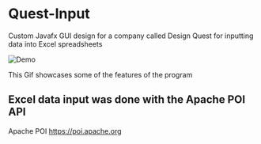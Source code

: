 # Quest-Input

Custom Javafx GUI design for a company called Design Quest for inputting data into Excel spreadsheets

![Demo](http://sotd.us/matthewashley/QuestInputDemo.gif)

This Gif showcases some of the features of the program

## Excel data input was done with the Apache POI API

Apache POI <https://poi.apache.org>
